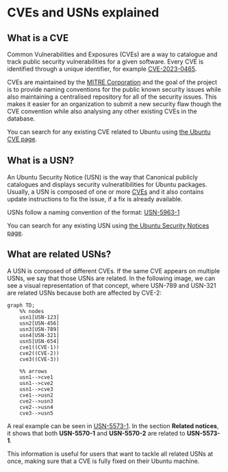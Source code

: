 # CVEs and USNs explained

## What is a CVE

Common Vulnerabilities and Exposures (CVEs) are a way to catalogue and track public security
vulnerabilities for a given software. Every CVE is identified through a unique identifier,
for example [CVE-2023-0465](https://www.cve.org/CVERecord?id=CVE-2023-0465).

CVEs are maintained by the [MITRE Corporation](https://cve.mitre.org/) and the goal of the project
is to provide naming conventions for the public known security issues while also maintaining a
centralised repository for all of the security issues. This makes it easier for an organization to
submit a new security flaw though the CVE convention while also analysing any other existing CVEs
in the database.

You can search for any existing CVE related to Ubuntu using
[the Ubuntu CVE page](https://ubuntu.com/security/cves).

## What is a USN?

An Ubuntu Security Notice (USN) is the way that Canonical publicly catalogues and displays security
vulneratibilities for Ubuntu packages. Usually, a USN is composed of one or more
[CVEs](#what-is-a-cve) and it also contains update instructions to fix the issue, if a fix is
already available.

USNs follow a naming convention of the format: [USN-5963-1](https://ubuntu.com/security/notices/USN-5963-1)

You can search for any existing USN using
[the Ubuntu Security Notices page](https://ubuntu.com/security/notices).

## What are related USNs?

A USN is composed of different CVEs. If the same CVE appears on multiple USNs, we say that those USNs are related.
In the following image, we can see a visual representation of that concept, where USN-789 and USN-321
are related USNs because both are affected by CVE-2:

```{mermaid}
graph TD;
    %% nodes
    usn1[USN-123]
    usn2[USN-456]
    usn3[USN-789]
    usn4[USN-321]
    usn5[USN-654]
    cve1((CVE-1))
    cve2((CVE-2))
    cve3((CVE-3))

    %% arrows
    usn1-->cve1
    usn1-->cve2
    usn1-->cve3
    cve1-->usn2
    cve2-->usn3
    cve2-->usn4
    cve3-->usn5
```


A real example can be seen in [USN-5573-1](https://ubuntu.com/security/notices/USN-5573-1).
In the section **Related notices**, it shows that both **USN-5570-1**
and **USN-5570-2** are related to **USN-5573-1**.

This information is useful for users that want to tackle
all related USNs at once, making sure that a CVE is fully fixed on their Ubuntu machine.
